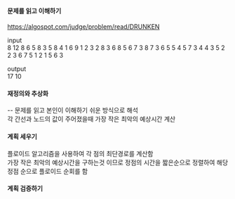 #### 문제를 읽고 이해하기
https://algospot.com/judge/problem/read/DRUNKEN

input</br>
8 12
8 6 5 8 3 5 8 4
1 6 9
1 2 3
2 8 3
6 8 5
6 7 3
8 7 3
6 5 5
4 5 7
3 4 4
3 5 2
2 3 6
7 5 1
2
1 5
6 3


output</br>
17
10
 
#### 재정의와 추상화<br>
-- 문제를 읽고 본인이 이해하기 쉬운 방식으로 해석<br>
각 간선과 노드의 값이 주어졌을때 가장 작은 최악의 예상시간 계산

#### 계획 세우기<br>
플로이드 알고리즘을 사용하여 각 점의 최단경로를 계산함<br>
가장 작은 최악의 예상시간을 구하는것 이므로 정점의 시간을 짧은순으로 정렬하여 해당 정점 순으로 플로이드 순회를 함<br>


#### 계획 검증하기
